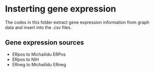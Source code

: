 # Insterting gene expression
The codes in this folder extract gene expression information from graph data and insert into the .csv files.

## Gene expression sources
* ERpos to Michailidu ERPos
* ERpos to NIH
* ERneg to Michailidu ERneg


